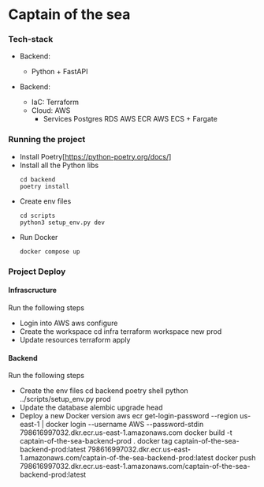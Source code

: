 # Captain of the sea

### Tech-stack
- Backend:
    - Python + FastAPI

- Backend:
    - IaC: Terraform
    - Cloud: AWS
        - Services
            Postgres RDS
            AWS ECR
            AWS ECS + Fargate


### Running the project
- Install Poetry[https://python-poetry.org/docs/]
- Install all the Python libs
    ```
    cd backend
    poetry install
    ```
- Create env files
    ```
    cd scripts
    python3 setup_env.py dev
    ```
- Run Docker
    ```
    docker compose up
    ```

### Project Deploy

#### Infrascructure
Run the following steps

- Login into AWS
    aws configure
- Create the workspace
    cd infra
    terraform workspace new prod
- Update resources
    terraform apply

#### Backend
Run the following steps

- Create the env files
    cd backend
    poetry shell
    python ../scripts/setup_env.py prod
- Update the database
    alembic upgrade head
- Deploy a new Docker version
    aws ecr get-login-password --region us-east-1 | docker login --username AWS --password-stdin 798616997032.dkr.ecr.us-east-1.amazonaws.com
    docker build -t captain-of-the-sea-backend-prod .
    docker tag captain-of-the-sea-backend-prod:latest 798616997032.dkr.ecr.us-east-1.amazonaws.com/captain-of-the-sea-backend-prod:latest
    docker push 798616997032.dkr.ecr.us-east-1.amazonaws.com/captain-of-the-sea-backend-prod:latest
